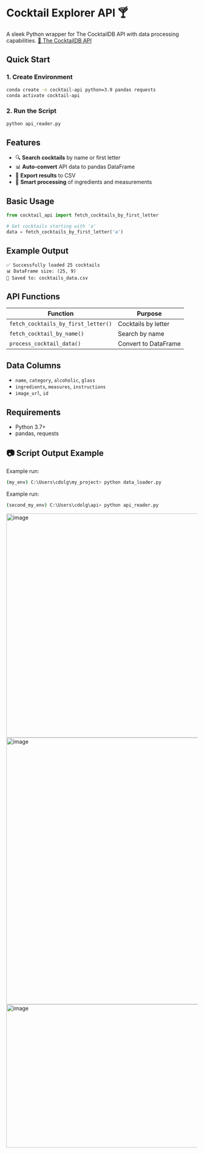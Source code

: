 
# Cocktail Explorer API 🍸

A sleek Python wrapper for The CocktailDB API with data processing capabilities.
[📎 The CocktailDB API](https://www.thecocktaildb.com/api/json/v1/1/search.php?s=margarita)

## Quick Start

### 1. Create Environment
```bash
conda create -n cocktail-api python=3.9 pandas requests
conda activate cocktail-api
```

### 2. Run the Script
```bash
python api_reader.py
```

## Features

- 🔍 **Search cocktails** by name or first letter
- 📊 **Auto-convert** API data to pandas DataFrame
- 💾 **Export results** to CSV
- 🎯 **Smart processing** of ingredients and measurements

## Basic Usage

```python
from cocktail_api import fetch_cocktails_by_first_letter

# Get cocktails starting with 'a'
data = fetch_cocktails_by_first_letter('a')
```

## Example Output
```
✅ Successfully loaded 25 cocktails
📊 DataFrame size: (25, 9)
📁 Saved to: cocktails_data.csv
```

## API Functions

| Function | Purpose |
|----------|---------|
| `fetch_cocktails_by_first_letter()` | Cocktails by letter |
| `fetch_cocktail_by_name()` | Search by name |
| `process_cocktail_data()` | Convert to DataFrame |

## Data Columns
- `name`, `category`, `alcoholic`, `glass`
- `ingredients`, `measures`, `instructions`
- `image_url`, `id`

## Requirements
- Python 3.7+
- pandas, requests

## 📷 Script Output Example

Example run:

```bash
(my_env) C:\Users\cdolg\my_project> python data_loader.py
```

Example run:

```bash
(second_my_env) C:\Users\cdolg\api> python api_reader.py
```

<img width="1458" height="588" alt="image" src="https://github.com/user-attachments/assets/3a08034a-fcb9-4502-9c35-3d226360d9a0" />
<img width="1463" height="700" alt="image" src="https://github.com/user-attachments/assets/c5b31c03-9c71-46ae-b51b-47e45dca8d39" />
<img width="1456" height="376" alt="image" src="https://github.com/user-attachments/assets/a3547ff2-40b3-41f6-9885-98cf7aa65df8" />


